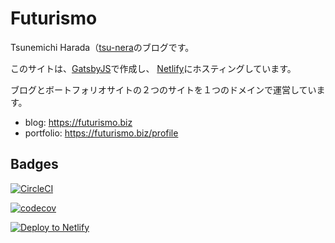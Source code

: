 # Futurismo

Tsunemichi Harada（[tsu-nera](https://twitter.com/tsu_nera）)のブログです。

このサイトは、[GatsbyJS](https://next.gatsbyjs.org/)で作成し、 [Netlify](https://www.netlify.com/)にホスティングしています。

ブログとボートフォリオサイトの２つのサイトを１つのドメインで運営しています。

- blog: https://futurismo.biz
- portfolio: https://futurismo.biz/profile

## Badges

[![CircleCI](https://circleci.com/gh/tsu-nera/futurismo3/tree/master.svg?style=svg)](https://circleci.com/gh/tsu-nera/futurismo3)

[![codecov](https://codecov.io/gh/tsu-nera/futurismo3/branch/master/graph/badge.svg)](https://codecov.io/gh/tsu-nera/futurismo3)

[![Deploy to Netlify](https://www.netlify.com/img/deploy/button.svg)](https://app.netlify.com/start/deploy?repository=https://github.com/tsu-nera/futurismo3)
